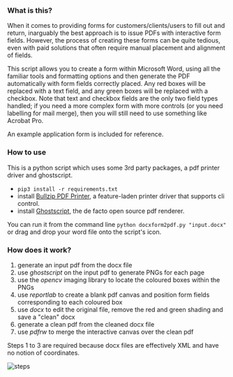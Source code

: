 ### What is this?

When it comes to providing forms for customers/clients/users to fill out and return, inarguably the best approach is to issue PDFs with interactive form fields. However, the process of creating these forms can be quite tedious, even with paid solutions that often require manual placement and alignment of fields.

This script allows you to create a form within Microsoft Word, using all the familiar tools and formatting options and then generate the PDF automatically with form fields correctly placed. Any red boxes will be replaced with a text field, and any green boxes will be replaced with a checkbox. Note that text and checkbox fields are the only two field types handled; if you need a more complex form with more controls (or you need labelling for mail merge), then you will still need to use something like Acrobat Pro.

An example application form is included for reference.

### How to use
This is a python script which uses some 3rd party packages, a pdf printer driver and ghostscript.

* ```pip3 install -r requirements.txt```
* install [Bullzip PDF Printer](https://www.bullzip.com/products/pdf/info.php), a feature-laden printer driver that supports cli control.
* install [Ghostscript](https://www.ghostscript.com/releases/index.html), the de facto open source pdf renderer.

You can run it from the command line ```python docxform2pdf.py "input.docx"``` or drag and drop your word file onto the script's icon.


### How does it work?
1. generate an input pdf from the docx file
2. use *ghostscript* on the input pdf to generate PNGs for each page
3. use the *opencv* imaging library to locate the coloured boxes within the PNGs
4. use *reportlab* to create a blank pdf canvas and position form fields corresponding to each coloured box
5. use *docx* to edit the original file, remove the red and green shading and save a "clean" docx
6. generate a clean pdf from the cleaned docx file
7. use *pdfrw* to merge the interactive canvas over the clean pdf

Steps 1 to 3 are required because docx files are effectively XML and have no notion of coordinates.

![steps](https://i.imgur.com/UHq5Oa0.png)

